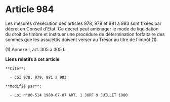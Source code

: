 # Article 984

Les mesures d'exécution des articles 978, 979 et 981 à 983 sont fixées par décret en Conseil d'Etat. Ce décret peut aménager
le mode de liquidation du droit de timbre et instituer une procédure de détermination forfaitaire des sommes que les
assujettis doivent verser au Trésor au titre de l'impôt (1).

(1) Annexe I, art. 305 à 305 I.

**Liens relatifs à cet article**

	**Cite**:

	  - CGI 978, 979, 981 à 983

	**Modifié par**:

	  - Loi n°80-514 1980-07-07 ART. 1 JORF 9 JUILLET 1980
